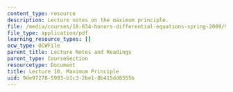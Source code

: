 ```yaml
---
content_type: resource
description: Lecture notes on the maximum principle.
file: /media/courses/18-034-honors-differential-equations-spring-2009/9de972785993b1c32be18b415dd8555b_MIT18_034s09_lec10.pdf
file_type: application/pdf
learning_resource_types: []
ocw_type: OCWFile
parent_title: Lecture Notes and Readings
parent_type: CourseSection
resourcetype: Document
title: Lecture 10. Maximum Principle
uid: 9de97278-5993-b1c3-2be1-8b415dd8555b
---
```

